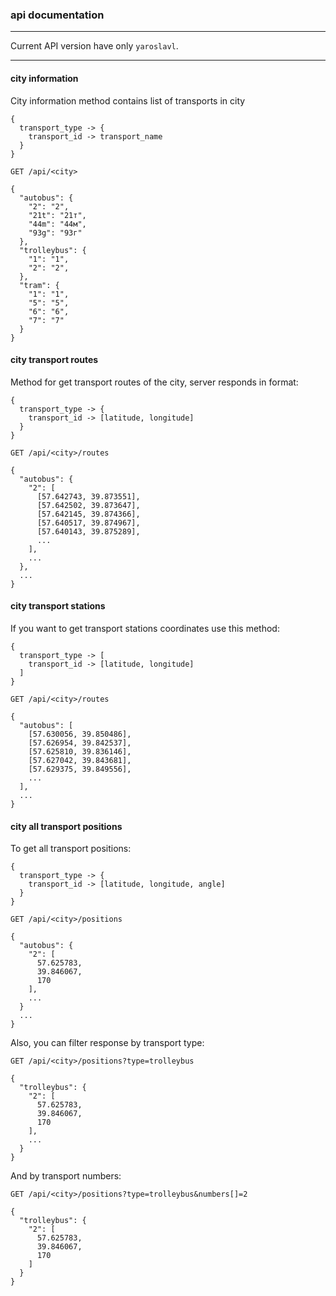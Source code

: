 ### api documentation

---

Current API version have only `yaroslavl`.

---

#### city information

City information method contains list of transports in city

```
{
  transport_type -> {
    transport_id -> transport_name
  }
}
```

```http
GET /api/<city>

{
  "autobus": {
    "2": "2",
    "21t": "21т",
    "44m": "44м",
    "93g": "93г"
  },
  "trolleybus": {
    "1": "1",
    "2": "2",
  },
  "tram": {
    "1": "1",
    "5": "5",
    "6": "6",
    "7": "7"
  }
}
```

#### city transport routes

Method for get transport routes of the city, server responds in format:

```
{
  transport_type -> {
    transport_id -> [latitude, longitude]
  }
}
```

```http
GET /api/<city>/routes

{
  "autobus": {
    "2": [
      [57.642743, 39.873551],
      [57.642502, 39.873647],
      [57.642145, 39.874366],
      [57.640517, 39.874967],
      [57.640143, 39.875289],
      ...
    ],
    ...
  },
  ...
}
```

#### city transport stations

If you want to get transport stations coordinates use this method:

```
{
  transport_type -> [
    transport_id -> [latitude, longitude]
  ]
}
```

```http
GET /api/<city>/routes

{
  "autobus": [
    [57.630056, 39.850486],
    [57.626954, 39.842537],
    [57.625810, 39.836146],
    [57.627042, 39.843681],
    [57.629375, 39.849556],
    ...
  ],
  ...
}
```

#### city all transport positions

To get all transport positions:

```
{
  transport_type -> {
    transport_id -> [latitude, longitude, angle]
  }
}
```

```http
GET /api/<city>/positions

{
  "autobus": {
    "2": [
      57.625783,
      39.846067,
      170
    ],
    ...
  }
  ...
}
```

Also, you can filter response by transport type:

```http
GET /api/<city>/positions?type=trolleybus

{
  "trolleybus": {
    "2": [
      57.625783,
      39.846067,
      170
    ],
    ...
  }
}
```

And by transport numbers:


```http
GET /api/<city>/positions?type=trolleybus&numbers[]=2

{
  "trolleybus": {
    "2": [
      57.625783,
      39.846067,
      170
    ]
  }
}
```
